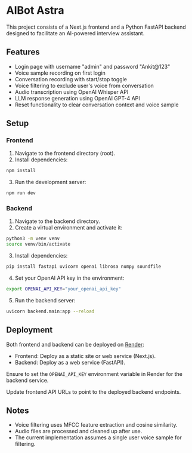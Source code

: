 # AIBot Astra

This project consists of a Next.js frontend and a Python FastAPI backend designed to facilitate an AI-powered interview assistant.

## Features

- Login page with username "admin" and password "Ankit@123"
- Voice sample recording on first login
- Conversation recording with start/stop toggle
- Voice filtering to exclude user's voice from conversation
- Audio transcription using OpenAI Whisper API
- LLM response generation using OpenAI GPT-4 API
- Reset functionality to clear conversation context and voice sample

## Setup

### Frontend

1. Navigate to the frontend directory (root).
2. Install dependencies:

```bash
npm install
```

3. Run the development server:

```bash
npm run dev
```

### Backend

1. Navigate to the backend directory.
2. Create a virtual environment and activate it:

```bash
python3 -m venv venv
source venv/bin/activate
```

3. Install dependencies:

```bash
pip install fastapi uvicorn openai librosa numpy soundfile
```

4. Set your OpenAI API key in the environment:

```bash
export OPENAI_API_KEY="your_openai_api_key"
```

5. Run the backend server:

```bash
uvicorn backend.main:app --reload
```

## Deployment

Both frontend and backend can be deployed on [Render](https://render.com):

- Frontend: Deploy as a static site or web service (Next.js).
- Backend: Deploy as a web service (FastAPI).

Ensure to set the `OPENAI_API_KEY` environment variable in Render for the backend service.

Update frontend API URLs to point to the deployed backend endpoints.

## Notes

- Voice filtering uses MFCC feature extraction and cosine similarity.
- Audio files are processed and cleaned up after use.
- The current implementation assumes a single user voice sample for filtering.
